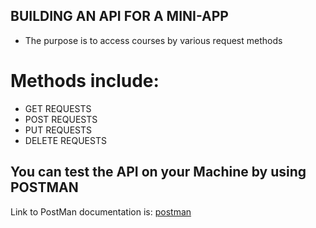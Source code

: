 ## BUILDING AN API FOR A MINI-APP
- The purpose is to access courses by various request methods
# Methods include:
 - GET REQUESTS
 - POST REQUESTS
 - PUT REQUESTS
 - DELETE REQUESTS

## You can test the API on your Machine by using POSTMAN
Link to PostMan documentation is:
[postman](https://learning.postman.com/docs/publishing-your-api/documenting-your-api/)
